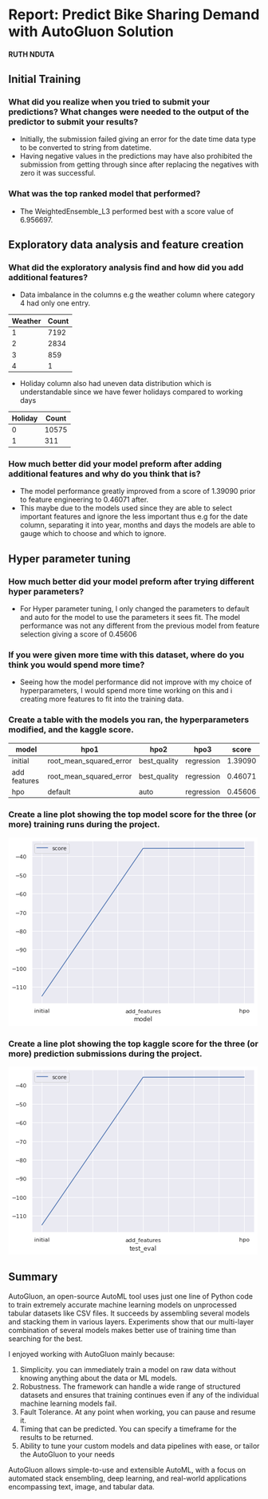 # Report: Predict Bike Sharing Demand with AutoGluon Solution
#### RUTH NDUTA

## Initial Training
### What did you realize when you tried to submit your predictions? What changes were needed to the output of the predictor to submit your results?
- Initially, the submission failed giving an error for the date time data type to be converted to string from datetime.
- Having negative values in the predictions may have also prohibited the submission from getting through since after replacing the negatives with zero it was successful.

### What was the top ranked model that performed?
- The WeightedEnsemble_L3 performed best with a score value of 6.956697.

## Exploratory data analysis and feature creation
### What did the exploratory analysis find and how did you add additional features?
- Data imbalance in the columns e.g the weather column where category 4 had only one entry.

| Weather | Count |
|---------|-------|
| 1       | 7192  |
| 2       | 2834  |
| 3       | 859   |
| 4       | 1     |

- Holiday column also had uneven data distribution which is understandable since we have fewer holidays compared to working days

| Holiday | Count |
|---------|-------|
| 0       | 10575 |
| 1       | 311   |

### How much better did your model preform after adding additional features and why do you think that is?
- The model performance greatly improved from a score of 1.39090 prior to feature engineering to 0.46071 after.
- This maybe due to the models used since they are able to select important features and ignore the less important thus e.g for the date column, separating it into year, months and days the models are able to gauge which to choose and which to ignore.

## Hyper parameter tuning
### How much better did your model preform after trying different hyper parameters?
- For Hyper parameter tuning, I only changed the parameters to default and auto for the model to use the parameters it sees fit. The model performance was not any different from the previous model from feature selection giving a score of 0.45606

### If you were given more time with this dataset, where do you think you would spend more time?
- Seeing how the model performance did not improve with my choice of hyperparameters, I would spend more time working on this and i creating more features to fit into the training data.

### Create a table with the models you ran, the hyperparameters modified, and the kaggle score.
| model        | hpo1                    | hpo2         | hpo3       | score   |
|--------------|-------------------------|--------------|------------|---------|
| initial      | root_mean_squared_error | best_quality | regression | 1.39090 |
| add features | root_mean_squared_error | best_quality | regression | 0.46071 |
| hpo          | default                 | auto         | regression | 0.45606 |

### Create a line plot showing the top model score for the three (or more) training runs during the project.
![model_train_score.png](img/model_train_score.png)

### Create a line plot showing the top kaggle score for the three (or more) prediction submissions during the project.


![model_test_score.png](img/model_test_score.png)

## Summary

AutoGluon, an open-source AutoML tool uses just one line of Python code to train extremely accurate machine learning models on unprocessed tabular datasets like CSV files. It succeeds by assembling several models and stacking them in various layers. Experiments show that our multi-layer combination of several models makes better use of training time than searching for the best.

I enjoyed working with AutoGluon mainly because:

1.  Simplicity. you can immediately train a model on raw data without knowing anything about the data or ML models.
2.  Robustness. The framework can handle a wide range of structured datasets and ensures that training continues even if any of the individual machine learning models fail.
3.  Fault Tolerance. At any point when working, you can pause and resume it. 
4.  Timing that can be predicted. You can specify a timeframe for the results to be returned.
5.  Ability to tune your custom models and data pipelines with ease, or tailor the AutoGluon to your needs


AutoGluon allows simple-to-use and extensible AutoML, with a focus on automated stack ensembling, deep learning, and real-world applications encompassing text, image, and tabular data. 
